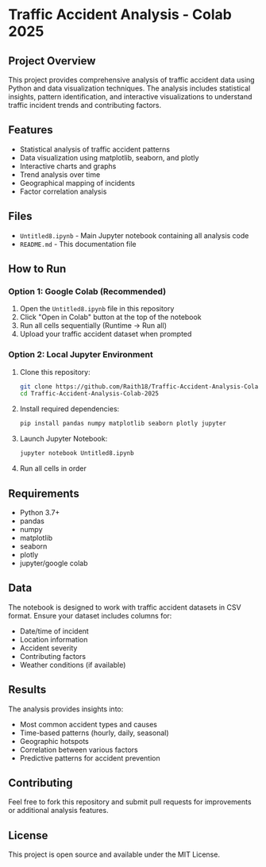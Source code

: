 # Traffic Accident Analysis - Colab 2025

## Project Overview
This project provides comprehensive analysis of traffic accident data using Python and data visualization techniques. The analysis includes statistical insights, pattern identification, and interactive visualizations to understand traffic incident trends and contributing factors.

## Features
- Statistical analysis of traffic accident patterns
- Data visualization using matplotlib, seaborn, and plotly
- Interactive charts and graphs
- Trend analysis over time
- Geographical mapping of incidents
- Factor correlation analysis

## Files
- `Untitled8.ipynb` - Main Jupyter notebook containing all analysis code
- `README.md` - This documentation file

## How to Run

### Option 1: Google Colab (Recommended)
1. Open the `Untitled8.ipynb` file in this repository
2. Click "Open in Colab" button at the top of the notebook
3. Run all cells sequentially (Runtime → Run all)
4. Upload your traffic accident dataset when prompted

### Option 2: Local Jupyter Environment
1. Clone this repository:
   ```bash
   git clone https://github.com/Raith18/Traffic-Accident-Analysis-Colab-2025.git
   cd Traffic-Accident-Analysis-Colab-2025
   ```
2. Install required dependencies:
   ```bash
   pip install pandas numpy matplotlib seaborn plotly jupyter
   ```
3. Launch Jupyter Notebook:
   ```bash
   jupyter notebook Untitled8.ipynb
   ```
4. Run all cells in order

## Requirements
- Python 3.7+
- pandas
- numpy
- matplotlib
- seaborn
- plotly
- jupyter/google colab

## Data
The notebook is designed to work with traffic accident datasets in CSV format. Ensure your dataset includes columns for:
- Date/time of incident
- Location information
- Accident severity
- Contributing factors
- Weather conditions (if available)

## Results
The analysis provides insights into:
- Most common accident types and causes
- Time-based patterns (hourly, daily, seasonal)
- Geographic hotspots
- Correlation between various factors
- Predictive patterns for accident prevention

## Contributing
Feel free to fork this repository and submit pull requests for improvements or additional analysis features.

## License
This project is open source and available under the MIT License.

